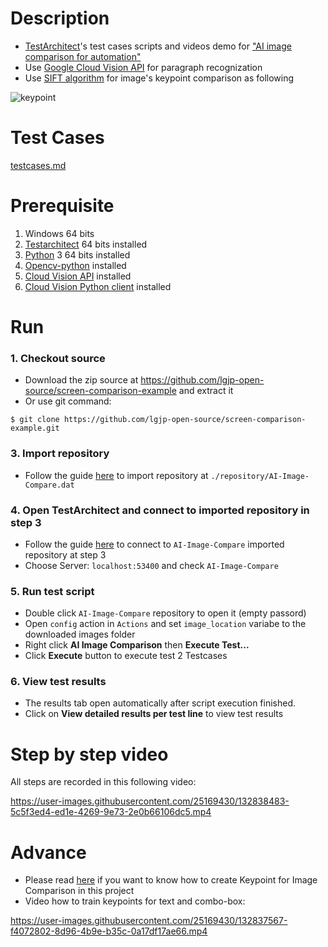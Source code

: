 # Description
- [TestArchitect](https://www.testarchitect.com/)'s test cases scripts and videos demo for ["AI image comparison for automation"](https://www.logigear.jp/ai_compare/)
- Use [Google Cloud Vision API](https://cloud.google.com/vision) for paragraph recognization
- Use [SIFT algorithm](https://en.wikipedia.org/wiki/Scale-invariant_feature_transform) for image's keypoint comparison as following

![keypoint](https://user-images.githubusercontent.com/25169430/132656930-60ec2b5c-0720-4b16-a204-58310eb6aff3.png)

# Test Cases
[testcases.md](./testcases.md)

# Prerequisite
1. Windows 64 bits
2. [Testarchitect](https://www.testarchitect.com/) 64 bits installed
3. [Python](https://www.python.org/downloads/) 3 64 bits installed
4. [Opencv-python](https://pypi.org/project/opencv-python/) installed
5. [Cloud Vision API](https://cloud.google.com/vision/docs/setup) installed
6. [Cloud Vision Python client](https://cloud.google.com/vision/docs/quickstart-client-libraries) installed

# Run
### 1. Checkout source 
   - Download the zip source at https://github.com/lgjp-open-source/screen-comparison-example and extract it
   - Or use git command: 
   ```console
   $ git clone https://github.com/lgjp-open-source/screen-comparison-example.git
   ```
### 3. Import repository 
- Follow the guide [here](https://docs.testarchitect.com/administration-guide/repository-server-management/exporting-importing-repositories/importing-repositories/) to import repository at `./repository/AI-Image-Compare.dat` 

### 4. Open TestArchitect and connect to imported repository in step 3
- Follow the guide [here](https://docs.testarchitect.com/user-guide/getting-started/working-with-repositories/connecting-to-a-repository/?hl=connect%20repository#main-container-page) to connect to `AI-Image-Compare` imported repository at step 3
- Choose  Server: `localhost:53400` and check `AI-Image-Compare`

### 5. Run test script
- Double click `AI-Image-Compare` repository to open it (empty passord)
- Open `config` action in `Actions` and set `image_location` variabe to the downloaded images folder
- Right click **AI Image Comparison** then **Execute Test...**
- Click **Execute** button to execute test 2 Testcases

### 6. View test results
- The results tab open automatically after script execution finished.
- Click on **View detailed results per test line** to view test results

# Step by step video
All steps are recorded in this following video:


https://user-images.githubusercontent.com/25169430/132838483-5c5f3ed4-ed1e-4269-9e73-2e0b66106dc5.mp4

   
# Advance
- Please read [here](https://docs.testarchitect.com/user-guide/projects-and-project-items/project-items/picture-checks/key-points-modification-tool/) if you want to know how to create Keypoint for Image Comparison in this project
- Video how to train keypoints for text and combo-box:

https://user-images.githubusercontent.com/25169430/132837567-f4072802-8d96-4b9e-b35c-0a17df17ae66.mp4



